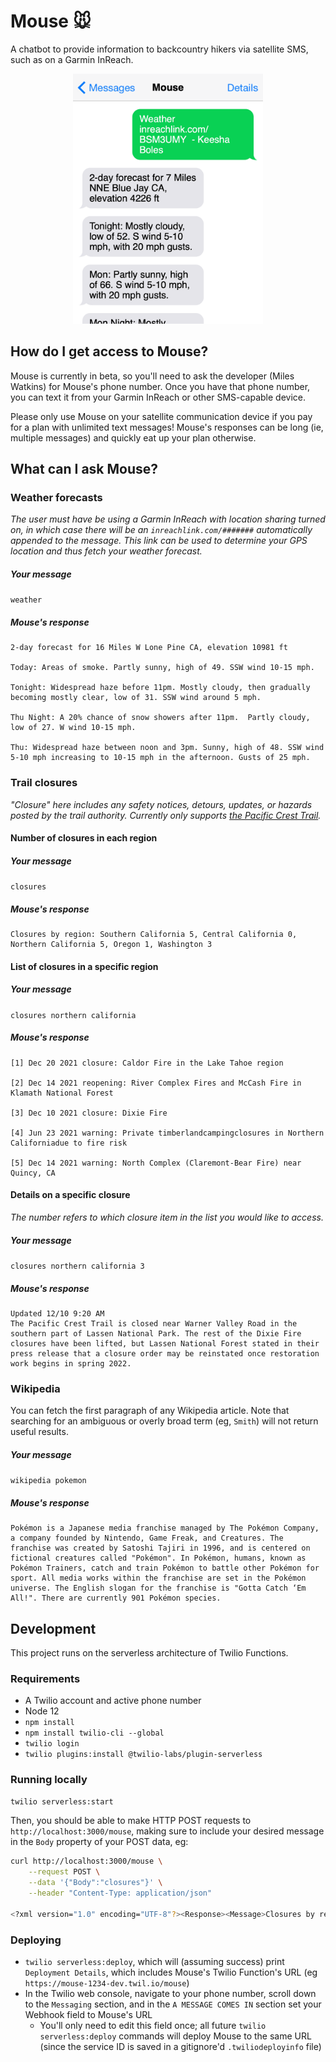 # Mouse 🐭

A chatbot to provide information to backcountry hikers via satellite SMS, such as on a Garmin InReach.

<p align="center">
    <img src="https://github.com/mileswwatkins/Mouse/blob/main/README-weather-screenshot.png?raw=true" style="height: 400px;" />
</p>

## How do I get access to Mouse?

Mouse is currently in beta, so you'll need to ask the developer (Miles Watkins) for Mouse's phone number. Once you have that phone number, you can text it from your Garmin InReach or other SMS-capable device.

Please only use Mouse on your satellite communication device if you pay for a plan with unlimited text messages! Mouse's responses can be long (ie, multiple messages) and quickly eat up your plan otherwise.

## What can I ask Mouse?

### Weather forecasts

_The user must have be using a Garmin InReach with location sharing turned on, in which case there will be an `inreachlink.com/#######` automatically appended to the message. This link can be used to determine your GPS location and thus fetch your weather forecast._

##### Your message

```weather```

##### Mouse's response

```text
2-day forecast for 16 Miles W Lone Pine CA, elevation 10981 ft

Today: Areas of smoke. Partly sunny, high of 49. SSW wind 10-15 mph.

Tonight: Widespread haze before 11pm. Mostly cloudy, then gradually becoming mostly clear, low of 31. SSW wind around 5 mph.

Thu Night: A 20% chance of snow showers after 11pm.  Partly cloudy, low of 27. W wind 10-15 mph.

Thu: Widespread haze between noon and 3pm. Sunny, high of 48. SSW wind 5-10 mph increasing to 10-15 mph in the afternoon. Gusts of 25 mph.
```

### Trail closures

_"Closure" here includes any safety notices, detours, updates, or hazards posted by the trail authority. Currently only supports [the Pacific Crest Trail](https://www.pcta.org)._

#### Number of closures in each region

##### Your message

```closures```

##### Mouse's response

```text
Closures by region: Southern California 5, Central California 0, Northern California 5, Oregon 1, Washington 3
```

#### List of closures in a specific region

##### Your message

```closures northern california```

##### Mouse's response

```text
[1] Dec 20 2021 closure: Caldor Fire in the Lake Tahoe region

[2] Dec 14 2021 reopening: River Complex Fires and McCash Fire in Klamath National Forest

[3] Dec 10 2021 closure: Dixie Fire

[4] Jun 23 2021 warning: Private timberlandcampingclosures in Northern Californiadue to fire risk

[5] Dec 14 2021 warning: North Complex (Claremont-Bear Fire) near Quincy, CA
```

#### Details on a specific closure

_The number refers to which closure item in the list you would like to access._

##### Your message

```closures northern california 3```

##### Mouse's response

```text
Updated 12/10 9:20 AM
The Pacific Crest Trail is closed near Warner Valley Road in the southern part of Lassen National Park. The rest of the Dixie Fire closures have been lifted, but Lassen National Forest stated in their press release that a closure order may be reinstated once restoration work begins in spring 2022.
```

### Wikipedia

You can fetch the first paragraph of any Wikipedia article. Note that searching for an ambiguous or overly broad term (eg, `Smith`) will not return useful results.

##### Your message

```wikipedia pokemon```

##### Mouse's response

```text
Pokémon is a Japanese media franchise managed by The Pokémon Company, a company founded by Nintendo, Game Freak, and Creatures. The franchise was created by Satoshi Tajiri in 1996, and is centered on fictional creatures called "Pokémon". In Pokémon, humans, known as Pokémon Trainers, catch and train Pokémon to battle other Pokémon for sport. All media works within the franchise are set in the Pokémon universe. The English slogan for the franchise is "Gotta Catch ‘Em All!". There are currently 901 Pokémon species.
```

## Development

This project runs on the serverless architecture of Twilio Functions.

### Requirements

- A Twilio account and active phone number
- Node 12
- `npm install`
- `npm install twilio-cli --global`
- `twilio login`
- `twilio plugins:install @twilio-labs/plugin-serverless`

### Running locally

```sh
twilio serverless:start
```

Then, you should be able to make HTTP POST requests to `http://localhost:3000/mouse`, making sure to include your desired message in the `Body` property of your POST data, eg:

```sh
curl http://localhost:3000/mouse \
    --request POST \
    --data '{"Body":"closures"}' \
    --header "Content-Type: application/json"

<?xml version="1.0" encoding="UTF-8"?><Response><Message>Closures by region: Southern California 5, Central California 0, Northern California 5, Oregon 1, Washington 3</Message><Message>To get a list of all closures in a region, include that region's name in your text (eg, text `closures central california`)</Message></Response>%
```

### Deploying

- `twilio serverless:deploy`, which will (assuming success) print `Deployment Details`, which includes Mouse's Twilio Function's URL (eg `https://mouse-1234-dev.twil.io/mouse`)
- In the Twilio web console, navigate to your phone number, scroll down to the `Messaging` section, and in the `A MESSAGE COMES IN` section set your Webhook field to Mouse's URL
  - You'll only need to edit this field once; all future `twilio serverless:deploy` commands will deploy Mouse to the same URL (since the service ID is saved in a gitignore'd `.twiliodeployinfo` file)
